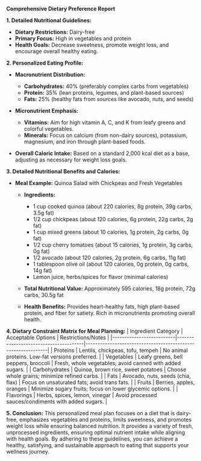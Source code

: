 **Comprehensive Dietary Preference Report**

**1. Detailed Nutritional Guidelines:**
- **Dietary Restrictions:** Dairy-free
- **Primary Focus:** High in vegetables and protein
- **Health Goals:** Decrease sweetness, promote weight loss, and encourage overall healthy eating.

**2. Personalized Eating Profile:**
- **Macronutrient Distribution:**
  - **Carbohydrates:** 40% (preferably complex carbs from vegetables)
  - **Protein:** 35% (lean proteins, legumes, and plant-based sources)
  - **Fats:** 25% (healthy fats from sources like avocado, nuts, and seeds)

- **Micronutrient Emphasis:**
  - **Vitamins:** Aim for high vitamin A, C, and K from leafy greens and colorful vegetables.
  - **Minerals:** Focus on calcium (from non-dairy sources), potassium, magnesium, and iron through plant-based foods.
  
- **Overall Caloric Intake:** Based on a standard 2,000 kcal diet as a base, adjusting as necessary for weight loss goals.

**3. Detailed Nutritional Benefits and Calories:**
- **Meal Example:** Quinoa Salad with Chickpeas and Fresh Vegetables  
  - **Ingredients:** 
    - 1 cup cooked quinoa (about 220 calories, 8g protein, 39g carbs, 3.5g fat)
    - 1/2 cup chickpeas (about 120 calories, 6g protein, 22g carbs, 2g fat)
    - 1 cup mixed greens (about 10 calories, 1g protein, 2g carbs, 0g fat)
    - 1/2 cup cherry tomatoes (about 15 calories, 1g protein, 3g carbs, 0g fat)
    - 1/2 avocado (about 120 calories, 2g protein, 6g carbs, 11g fat)
    - 1 tablespoon olive oil (about 120 calories, 0g protein, 0g carbs, 14g fat)
    - Lemon juice, herbs/spices for flavor (minimal calories)

  - **Total Nutritional Value:** Approximately 595 calories, 18g protein, 72g carbs, 30.5g fat
  - **Health Benefits:** Provides heart-healthy fats, high plant-based protein, and fiber for satiety. Rich in micronutrients promoting overall health.

**4. Dietary Constraint Matrix for Meal Planning:**
| Ingredient Category      | Acceptable Options                     | Restrictions/Notes                                             |
|--------------------------|---------------------------------------|--------------------------------------------------------------|
| Proteins                 | Lentils, chickpeas, tofu, tempeh     | No animal proteins. Low-fat versions preferred.              |
| Vegetables               | Leafy greens, bell peppers, broccoli  | Fresh, whole vegetables; avoid canned with added sugars.     |
| Carbohydrates            | Quinoa, brown rice, sweet potatoes    | Choose whole grains; minimize refined carbs.                 |
| Fats                     | Avocado, nuts, seeds (chia, flax)     | Focus on unsaturated fats; avoid trans fats.                 |
| Fruits                   | Berries, apples, oranges               | Minimize sugary fruits; focus on lower glycemic options.     |
| Flavorings              | Herbs, spices, lemon, vinegar          | Avoid processed sauces/condiments with added sugars.         |

**5. Conclusion:**
This personalized meal plan focuses on a diet that is dairy-free, emphasizes vegetables and proteins, limits sweetness, and promotes weight loss while ensuring balanced nutrition. It provides a variety of fresh, unprocessed ingredients, ensuring optimal nutrient intake while aligning with health goals. By adhering to these guidelines, you can achieve a healthy, satisfying, and sustainable approach to eating that supports your wellness journey.
